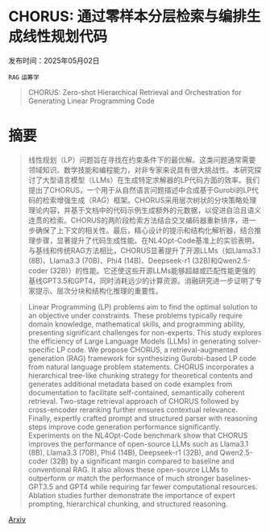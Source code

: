 # CHORUS: 通过零样本分层检索与编排生成线性规划代码

发布时间：2025年05月02日

`RAG` `运筹学`

> CHORUS: Zero-shot Hierarchical Retrieval and Orchestration for Generating Linear Programming Code

# 摘要

> 线性规划（LP）问题旨在寻找在约束条件下的最优解。这类问题通常需要领域知识、数学技能和编程能力，对非专家来说具有很大挑战性。本研究探讨了大型语言模型（LLMs）在生成特定求解器的LP代码方面的效率。我们提出了CHORUS，一个用于从自然语言问题描述中合成基于Gurobi的LP代码的检索增强生成（RAG）框架。CHORUS采用层次树状的分块策略处理理论内容，并基于文档中的代码示例生成额外的元数据，以促进自洽且语义连贯的检索。CHORUS的两阶段检索方法结合交叉编码器重新排序，进一步确保了上下文的相关性。最后，精心设计的提示和结构化解析器，结合推理步骤，显著提升了代码生成性能。在NL4Opt-Code基准上的实验表明，与基线和传统RAG方法相比，CHORUS显著提升了开源LLMs（如Llama3.1 (8B)、Llama3.3 (70B)、Phi4 (14B)、Deepseek-r1 (32B)和Qwen2.5-coder (32B)）的性能。它还使这些开源LLMs能够超越或匹配性能更强的基线GPT3.5和GPT4，同时消耗远少的计算资源。消融研究进一步证明了专家提示、层次分块和结构化推理的重要性。

> Linear Programming (LP) problems aim to find the optimal solution to an objective under constraints. These problems typically require domain knowledge, mathematical skills, and programming ability, presenting significant challenges for non-experts. This study explores the efficiency of Large Language Models (LLMs) in generating solver-specific LP code. We propose CHORUS, a retrieval-augmented generation (RAG) framework for synthesizing Gurobi-based LP code from natural language problem statements. CHORUS incorporates a hierarchical tree-like chunking strategy for theoretical contents and generates additional metadata based on code examples from documentation to facilitate self-contained, semantically coherent retrieval. Two-stage retrieval approach of CHORUS followed by cross-encoder reranking further ensures contextual relevance. Finally, expertly crafted prompt and structured parser with reasoning steps improve code generation performance significantly. Experiments on the NL4Opt-Code benchmark show that CHORUS improves the performance of open-source LLMs such as Llama3.1 (8B), Llama3.3 (70B), Phi4 (14B), Deepseek-r1 (32B), and Qwen2.5-coder (32B) by a significant margin compared to baseline and conventional RAG. It also allows these open-source LLMs to outperform or match the performance of much stronger baselines-GPT3.5 and GPT4 while requiring far fewer computational resources. Ablation studies further demonstrate the importance of expert prompting, hierarchical chunking, and structured reasoning.

[Arxiv](https://arxiv.org/abs/2505.01485)